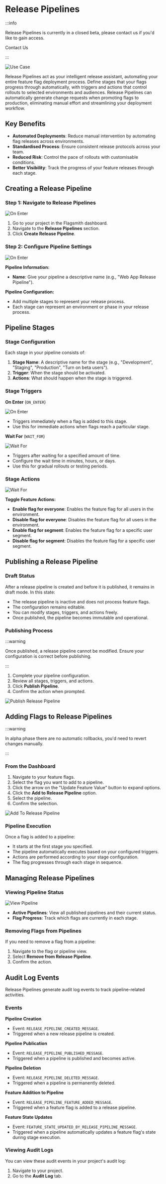 # Release Pipelines

:::info

Release Pipelines is currently in a closed beta, please contact us if you'd like to gain access.

<a class="open-chat button button--primary" data-crisp-chat-message="Hello, I'm interested in joining the Release Pipelines beta.">Contact Us</a>

:::

![Use Case](/img/release-pipelines/use-case-pipeline.png)

Release Pipelines act as your intelligent release assistant, automating your entire feature flag deployment process. Define stages that your flags progress through automatically, with triggers and actions that control rollouts to selected environments and audiences. Release Pipelines can automatically generate change requests when promoting flags to production, eliminating manual effort and streamlining your deployment workflow.

## Key Benefits

- **Automated Deployments**: Reduce manual intervention by automating flag releases across environments.
- **Standardised Process**: Ensure consistent release protocols across your team.
- **Reduced Risk**: Control the pace of rollouts with customisable conditions.
- **Better Visibility**: Track the progress of your feature releases through each stage.

## Creating a Release Pipeline

### Step 1: Navigate to Release Pipelines

![On Enter](/img/release-pipelines/create-release-pipeline.png)

1. Go to your project in the Flagsmith dashboard.
2. Navigate to the **Release Pipelines** section.
3. Click **Create Release Pipeline**.

### Step 2: Configure Pipeline Settings

![On Enter](/img/release-pipelines/pipeline-configuration.png)

**Pipeline Information:**
- **Name**: Give your pipeline a descriptive name (e.g., "Web App Release Pipeline").

**Pipeline Configuration:**
- Add multiple stages to represent your release process.
- Each stage can represent an environment or phase in your release process.

## Pipeline Stages

### Stage Configuration

Each stage in your pipeline consists of:

1. **Stage Name**: A descriptive name for the stage (e.g., "Development", "Staging", "Production", "Turn on beta users").
2. **Trigger**: When the stage should be activated.
3. **Actions**: What should happen when the stage is triggered.

### Stage Triggers

**On Enter** (`ON_ENTER`)

![On Enter](/img/release-pipelines/on-enter.png)

- Triggers immediately when a flag is added to this stage.
- Use this for immediate actions when flags reach a particular stage.

**Wait For** (`WAIT_FOR`)

![Wait For](/img/release-pipelines/wait-for.png)

- Triggers after waiting for a specified amount of time.
- Configure the wait time in minutes, hours, or days.
- Use this for gradual rollouts or testing periods.

### Stage Actions

![Wait For](/img/release-pipelines/actions.png)

**Toggle Feature Actions:**
- **Enable flag for everyone**: Enables the feature flag for all users in the environment.
- **Disable flag for everyone**: Disables the feature flag for all users in the environment.
- **Enable flag for segment**: Enables the feature flag for a specific user segment.
- **Disable flag for segment**: Disables the feature flag for a specific user segment.

## Publishing a Release Pipeline

### Draft Status
After a release pipeline is created and before it is published, it remains in draft mode. In this state:

- The release pipeline is inactive and does not process feature flags.
- The configuration remains editable.
- You can modify stages, triggers, and actions freely.
- Once published, the pipeline becomes immutable and operational.

### Publishing Process

:::warning

Once published, a release pipeline cannot be modified. Ensure your configuration is correct before publishing.

:::

1. Complete your pipeline configuration.
2. Review all stages, triggers, and actions.
3. Click **Publish Pipeline**.
4. Confirm the action when prompted.

![Publish Release Pipeline](/img/release-pipelines/publish-release-pipeline.png)


## Adding Flags to Release Pipelines

:::warning

In alpha phase there are no automatic rollbacks, you'd need to revert changes manually.

:::

### From the Dashboard

1. Navigate to your feature flags.
2. Select the flag you want to add to a pipeline.
3. Click the arrow on the "Update Feature Value" button to expand options.
4. Click the **Add to Release Pipeline** option.
5. Select the pipeline.
6. Confirm the selection.

![Add To Release Pipeline](/img/release-pipelines/add-to-release-pipeline.png)

### Pipeline Execution

Once a flag is added to a pipeline:
- It starts at the first stage you specified.
- The pipeline automatically executes based on your configured triggers.
- Actions are performed according to your stage configuration.
- The flag progresses through each stage in sequence.

## Managing Release Pipelines

### Viewing Pipeline Status

![View Pipeline](/img/release-pipelines/view-pipeline.png)

- **Active Pipelines**: View all published pipelines and their current status.
- **Flag Progress**: Track which flags are currently in each stage.

### Removing Flags from Pipelines

If you need to remove a flag from a pipeline:
1. Navigate to the flag or pipeline view.
2. Select **Remove from Release Pipeline**.
3. Confirm the action.

## Audit Log Events

Release Pipelines generate audit log events to track pipeline-related activities.

### Events

**Pipeline Creation**
- Event: `RELEASE_PIPELINE_CREATED_MESSAGE`.
- Triggered when a new release pipeline is created.

**Pipeline Publication**
- Event: `RELEASE_PIPELINE_PUBLISHED_MESSAGE`.
- Triggered when a pipeline is published and becomes active.

**Pipeline Deletion**
- Event: `RELEASE_PIPELINE_DELETED_MESSAGE`.
- Triggered when a pipeline is permanently deleted.

**Feature Addition to Pipeline**
- Event: `RELEASE_PIPELINE_FEATURE_ADDED_MESSAGE`.
- Triggered when a feature flag is added to a release pipeline.

**Feature State Updates**
- Event: `FEATURE_STATE_UPDATED_BY_RELEASE_PIPELINE_MESSAGE`.
- Triggered when a pipeline automatically updates a feature flag's state during stage execution.

### Viewing Audit Logs

You can view these audit events in your project's audit log:
1. Navigate to your project.
2. Go to the **Audit Log** tab.

